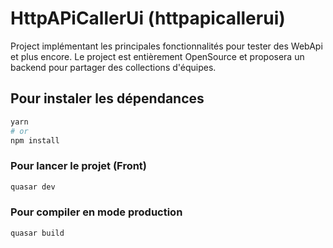 # HttpAPiCallerUi (httpapicallerui)

Project implémentant les principales fonctionnalités pour tester des WebApi et plus encore.
Le project est entièrement OpenSource et proposera un backend pour partager des collections d'équipes.

## Pour instaler les dépendances
```bash
yarn
# or
npm install
```

### Pour lancer le projet (Front)
```bash
quasar dev
```

### Pour compiler en mode production
```bash
quasar build
```
